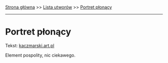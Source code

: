 [Strona główna](../index.md) >> [Lista utworów](../list.md) >> [Portret płonący](455.md)

---

# Portret płonący

Tekst: [kaczmarski.art.pl](https://www.kaczmarski.art.pl/tworczosc/wiersze/portret-plonacy/)

Element pospolity, nic ciekawego.
